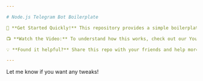 ```yaml
---

# Node.js Telegram Bot Boilerplate  

🚀 **Get Started Quickly!** This repository provides a simple boilerplate for a Node.js application that can communicate with a Telegram bot.  

📺 **Watch the Video:** To understand how this works, check out our YouTube video on [Let's Build Together]([https://www.youtube.com/@lets-build-together](https://www.youtube.com/watch?v=COLDiMlmcoI)).  

💡 **Found it helpful?** Share this repo with your friends and help more developers get started easily!  

---
```


Let me know if you want any tweaks!
